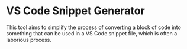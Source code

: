 # VS Code Snippet Generator

This tool aims to simplify the process of converting a block of code into something that can be used in a VS Code snippet file, which is often a laborious process.
